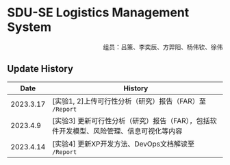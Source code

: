 # SDU-SE	Logistics Management System

<p align="right">组员：吕策、李奕辰、方羿阳、杨伟钦、徐伟</p>



## Update History

| Date      | History                                                      |
| --------- | ------------------------------------------------------------ |
| 2023.3.17 | [实验1, 2]上传可行性分析（研究）报告（FAR）至 `/Report`      |
| 2023.4.9  | [实验3] 更新可行性分析（研究）报告（FAR），包括软件开发模型、风险管理、信息可视化等内容 |
| 2023.4.14 | [实验4] 更新XP开发方法、DevOps文档解读至 `/Report`           |

